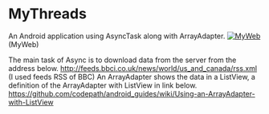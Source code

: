 # MyThreads
An Android application using AsyncTask along with ArrayAdapter.
[![MyWeb](http://marcelharvan.com/images/glyphicons-341-globe.png)](http://marcelharvan.com)(MyWeb)


The main task of Async is to download data from the server from the address below.
http://feeds.bbci.co.uk/news/world/us_and_canada/rss.xml
(I used feeds RSS of BBC)
An ArrayAdapter shows the data in a ListView,
a definition of the ArrayAdapter with ListView in link below.
https://github.com/codepath/android_guides/wiki/Using-an-ArrayAdapter-with-ListView
